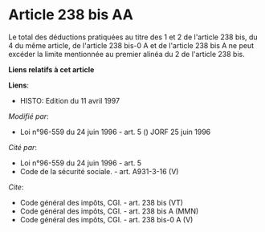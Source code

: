 # Article 238 bis AA

Le total des déductions pratiquées au titre des 1 et 2 de l'article 238 bis, du 4 du même article, de l'article 238 bis-0 A
et de l'article 238 bis A ne peut excéder la limite mentionnée au premier alinéa du 2 de l'article 238 bis.

**Liens relatifs à cet article**

**Liens**:

  - HISTO: Edition du 11 avril 1997

_Modifié par_:

  - Loi n°96-559 du 24 juin 1996 - art. 5 () JORF 25 juin 1996

_Cité par_:

  - Loi n°96-559 du 24 juin 1996 - art. 5
  - Code de la sécurité sociale. - art. A931-3-16 (V)

_Cite_:

  - Code général des impôts, CGI. - art. 238 bis (VT)
  - Code général des impôts, CGI. - art. 238 bis A (MMN)
  - Code général des impôts, CGI. - art. 238 bis-0 A (V)
